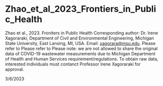 # Zhao_et_al_2023_Frontiers_in_Public_Health
Zhao et al., 2023. Froniters in Public Health
Corresponding author: Dr. Irene Xagoraraki, Department of Civil and Environmental Engineering, Michigan State University, East Lansing, MI, USA. Email: xagorara@msu.edu.
Please refer to 
Please refer to 
Please note: we are not allowed to share the original data of COVID-19 wastewater measurements due to Michigan Department of Health and Human Services requirement/regulations. To obtain raw data, interested individuals must contanct Professor Irene Xagoraraki for approval.

3/6/2023
